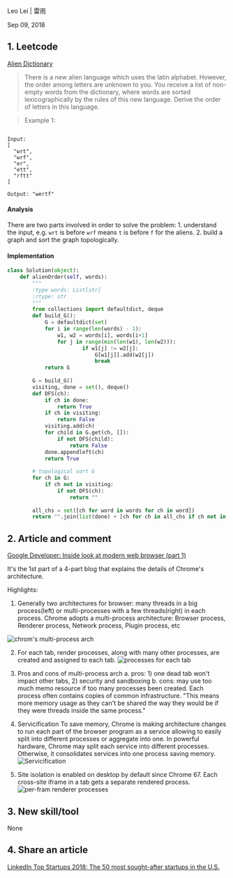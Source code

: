 Leo Lei | 雷雨

Sep 09, 2018

## 1. Leetcode
[Alien Dictionary](https://leetcode.com/problems/alien-dictionary/description/)
> There is a new alien language which uses the latin alphabet. However, the order among letters are unknown to you. You receive a list of non-empty words from the dictionary, where words are sorted lexicographically by the rules of this new language. Derive the order of letters in this language.

> Example 1:
```

Input:
[
  "wrt",
  "wrf",
  "er",
  "ett",
  "rftt"
]

Output: "wertf"
 ```
 
#### Analysis
There are two parts involved in order to solve the problem: 1. understand the input, e.g. `wrt` is before
`wrf` means `t` is before `f` for the aliens. 2. build a graph and sort the graph topologically.  

#### Implementation
```python
class Solution(object):
    def alienOrder(self, words):
        """
        :type words: List[str]
        :rtype: str
        """
        from collections import defaultdict, deque
        def build_G():
            G = defaultdict(set)
            for i in range(len(words) - 1):
                w1, w2 = words[i], words[i+1]
                for j in range(min(len(w1), len(w2))):
                        if w1[j] != w2[j]:
                            G[w1[j]].add(w2[j])
                            break
            return G
        
        G = build_G()
        visiting, done = set(), deque()
        def DFS(ch):
            if ch in done:
                return True
            if ch in visiting:
                return False
            visiting.add(ch)
            for child in G.get(ch, []):
                if not DFS(child):
                    return False
            done.appendleft(ch)
            return True
        
        # topological sort G  
        for ch in G:
            if ch not in visiting:
                if not DFS(ch):
                    return ""
                
        all_chs = set([ch for word in words for ch in word])
        return "".join(list(done) + [ch for ch in all_chs if ch not in done])
```

## 2. Article and comment
[Google Developer: Inside look at modern web browser (part 1)](https://developers.google.com/web/updates/2018/09/inside-browser-part1)

It's the 1st part of a 4-part blog that explains the details of Chrome's architecture.

Highlights:
1. Generally two architectures for browser: many threads in a big process(left) or multi-processes with a few threads(right) in each process. Chrome adopts a multi-process architecture: Browser process, Renderer process, Network process, Plugin process, etc

![chrom's multi-process arch](https://developers.google.com/web/updates/images/inside-browser/part1/browser-arch.png)

2. For each tab, render processes, along with many other processes, are created and assigned to each tab.
![processes for each tab](https://developers.google.com/web/updates/images/inside-browser/part1/browserui.png)

3. Pros and cons of multi-process arch
    a. pros: 1) one dead tab won't impact other tabs, 2) security and sandboxing
    b. cons:  may use too much memo resource if too many processes been created. Each process often contains copies
    of common infrastructure. "This means more memory usage as they can't be shared the way they would be if 
    they were threads inside the same process."

4. Servicification
    To save memory, Chrome is making architecture changes to run each part of the browser program as a service allowing
    to easily split into different processes or aggregate into one. In powerful hardware, Chrome may split each service into
    different processes. Otherwise, it consolidates services into one process saving memory.
     ![Servicification](https://developers.google.com/web/updates/images/inside-browser/part1/servicfication.svg)

5. Site isolation is enabled on desktop by default since Chrome 67. Each cross-site iframe in a tab gets a separate rendered process.
![per-fram renderer processes](https://developers.google.com/web/updates/images/inside-browser/part1/isolation.png)

## 3. New skill/tool
None

## 4. Share an article
[LinkedIn Top Startups 2018: The 50 most sought-after startups in the U.S.
](https://www.linkedin.com/pulse/linkedin-top-startups-2018-50-most-sought-after-us-daniel-roth)
